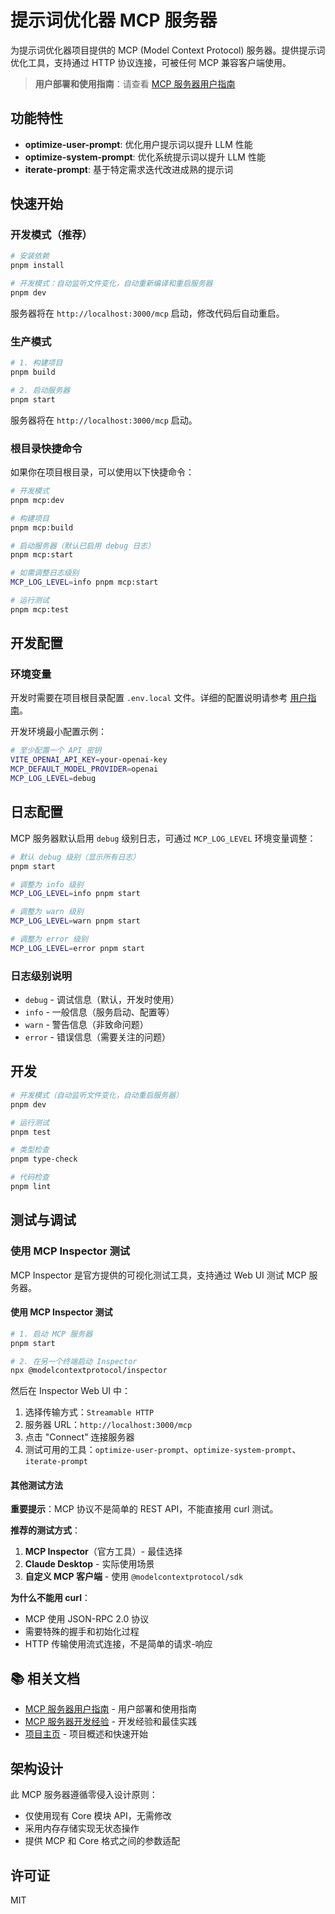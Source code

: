 # 提示词优化器 MCP 服务器

为提示词优化器项目提供的 MCP (Model Context Protocol) 服务器。提供提示词优化工具，支持通过 HTTP 协议连接，可被任何 MCP 兼容客户端使用。

> **用户部署和使用指南**：请查看 [MCP 服务器用户指南](../../docs/user/mcp-server.md)

## 功能特性

- **optimize-user-prompt**: 优化用户提示词以提升 LLM 性能
- **optimize-system-prompt**: 优化系统提示词以提升 LLM 性能
- **iterate-prompt**: 基于特定需求迭代改进成熟的提示词

## 快速开始

### 开发模式（推荐）

```bash
# 安装依赖
pnpm install

# 开发模式：自动监听文件变化，自动重新编译和重启服务器
pnpm dev
```

服务器将在 `http://localhost:3000/mcp` 启动，修改代码后自动重启。

### 生产模式

```bash
# 1. 构建项目
pnpm build

# 2. 启动服务器
pnpm start
```

服务器将在 `http://localhost:3000/mcp` 启动。

### 根目录快捷命令

如果你在项目根目录，可以使用以下快捷命令：

```bash
# 开发模式
pnpm mcp:dev

# 构建项目
pnpm mcp:build

# 启动服务器（默认已启用 debug 日志）
pnpm mcp:start

# 如需调整日志级别
MCP_LOG_LEVEL=info pnpm mcp:start

# 运行测试
pnpm mcp:test
```

## 开发配置

### 环境变量

开发时需要在项目根目录配置 `.env.local` 文件。详细的配置说明请参考 [用户指南](../../docs/user/mcp-server.md#环境变量配置)。

开发环境最小配置示例：
```bash
# 至少配置一个 API 密钥
VITE_OPENAI_API_KEY=your-openai-key
MCP_DEFAULT_MODEL_PROVIDER=openai
MCP_LOG_LEVEL=debug
```

## 日志配置

MCP 服务器默认启用 `debug` 级别日志，可通过 `MCP_LOG_LEVEL` 环境变量调整：

```bash
# 默认 debug 级别（显示所有日志）
pnpm start

# 调整为 info 级别
MCP_LOG_LEVEL=info pnpm start

# 调整为 warn 级别
MCP_LOG_LEVEL=warn pnpm start

# 调整为 error 级别
MCP_LOG_LEVEL=error pnpm start
```

### 日志级别说明

- `debug` - 调试信息（默认，开发时使用）
- `info` - 一般信息（服务启动、配置等）
- `warn` - 警告信息（非致命问题）
- `error` - 错误信息（需要关注的问题）



## 开发

```bash
# 开发模式（自动监听文件变化，自动重启服务器）
pnpm dev

# 运行测试
pnpm test

# 类型检查
pnpm type-check

# 代码检查
pnpm lint
```

## 测试与调试

### 使用 MCP Inspector 测试

MCP Inspector 是官方提供的可视化测试工具，支持通过 Web UI 测试 MCP 服务器。

#### 使用 MCP Inspector 测试

```bash
# 1. 启动 MCP 服务器
pnpm start

# 2. 在另一个终端启动 Inspector
npx @modelcontextprotocol/inspector
```

然后在 Inspector Web UI 中：
1. 选择传输方式：`Streamable HTTP`
2. 服务器 URL：`http://localhost:3000/mcp`
3. 点击 "Connect" 连接服务器
4. 测试可用的工具：`optimize-user-prompt`、`optimize-system-prompt`、`iterate-prompt`

#### 其他测试方法

**重要提示**：MCP 协议不是简单的 REST API，不能直接用 curl 测试。

**推荐的测试方式**：
1. **MCP Inspector**（官方工具）- 最佳选择
2. **Claude Desktop** - 实际使用场景
3. **自定义 MCP 客户端** - 使用 `@modelcontextprotocol/sdk`

**为什么不能用 curl**：
- MCP 使用 JSON-RPC 2.0 协议
- 需要特殊的握手和初始化过程
- HTTP 传输使用流式连接，不是简单的请求-响应

## 📚 相关文档

- [MCP 服务器用户指南](../../docs/user/mcp-server.md) - 用户部署和使用指南
- [MCP 服务器开发经验](../../docs/archives/120-mcp-server-module/experience.md) - 开发经验和最佳实践
- [项目主页](../../README.md) - 项目概述和快速开始

## 架构设计

此 MCP 服务器遵循零侵入设计原则：
- 仅使用现有 Core 模块 API，无需修改
- 采用内存存储实现无状态操作
- 提供 MCP 和 Core 格式之间的参数适配

## 许可证

MIT
